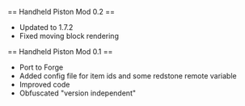 == Handheld Piston Mod 0.2 ==
* Updated to 1.7.2
* Fixed moving block rendering

== Handheld Piston Mod 0.1 ==
* Port to Forge
* Added config file for item ids and some redstone remote variable
* Improved code
* Obfuscated "version independent"